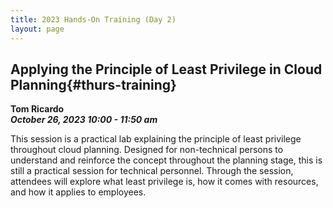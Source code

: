 ```yaml
---
title: 2023 Hands-On Training (Day 2)
layout: page
---
```


## Applying the Principle of Least Privilege in Cloud Planning{#thurs-training}
**Tom Ricardo<br>
*October 26, 2023 10:00 - 11:50 am***

This session is a practical lab explaining the principle of least privilege throughout cloud planning. Designed for non-technical persons to understand and reinforce the concept throughout the planning stage, this is still a practical session for technical personnel. Through the session, attendees will explore what least privilege is, how it comes with resources, and how it applies to employees.
